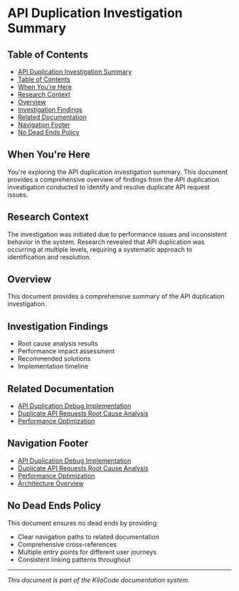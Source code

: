 # API Duplication Investigation Summary

## Table of Contents

* [API Duplication Investigation Summary](#api-duplication-investigation-summary)
* [Table of Contents](#table-of-contents)
* [When You're Here](#when-youre-here)
* [Research Context](#research-context)
* [Overview](#overview)
* [Investigation Findings](#investigation-findings)
* [Related Documentation](#related-documentation)
* [Navigation Footer](#navigation-footer)
* [No Dead Ends Policy](#no-dead-ends-policy)

## When You're Here

You're exploring the API duplication investigation summary. This document provides a comprehensive overview of findings from the API duplication investigation conducted to identify and resolve duplicate API request issues.

## Research Context

The investigation was initiated due to performance issues and inconsistent behavior in the system. Research revealed that API duplication was occurring at multiple levels, requiring a systematic approach to identification and resolution.

## Overview
This document provides a comprehensive summary of the API duplication investigation.

## Investigation Findings
- Root cause analysis results
- Performance impact assessment
- Recommended solutions
- Implementation timeline

## Related Documentation
- [API Duplication Debug Implementation](API_DUPLICATION_DEBUG_IMPLEMENTATION.md)
- [Duplicate API Requests Root Cause Analysis](architecture/DUPLICATE_API_REQUESTS_ROOT_CAUSE_ANALYSIS.md)
- [Performance Optimization](tools/PERFORMANCE_OPTIMIZATION.md)

## Navigation Footer

- [API Duplication Debug Implementation](API_DUPLICATION_DEBUG_IMPLEMENTATION.md)
- [Duplicate API Requests Root Cause Analysis](architecture/DUPLICATE_API_REQUESTS_ROOT_CAUSE_ANALYSIS.md)
- [Performance Optimization](tools/PERFORMANCE_OPTIMIZATION.md)
- [Architecture Overview](architecture/ARCHITECTURE_OVERVIEW.md)

## No Dead Ends Policy

This document ensures no dead ends by providing:
- Clear navigation paths to related documentation
- Comprehensive cross-references
- Multiple entry points for different user journeys
- Consistent linking patterns throughout

---
*This document is part of the KiloCode documentation system.*